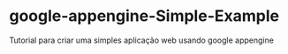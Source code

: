 # google-appengine-Simple-Example
Tutorial para criar uma simples aplicação web usando google appengine
